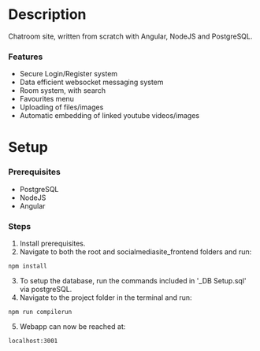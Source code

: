 # Description
Chatroom site, written from scratch with Angular, NodeJS and PostgreSQL.
### Features
- Secure Login/Register system
- Data efficient websocket messaging system
- Room system, with search
- Favourites menu
- Uploading of files/images
- Automatic embedding of linked youtube videos/images

# Setup
### Prerequisites
- PostgreSQL
- NodeJS
- Angular

### Steps

1. Install prerequisites.
2. Navigate to both the root and socialmediasite_frontend folders and run:
```
npm install
```
3. To setup the database, run the commands included in '_DB Setup.sql' via postgreSQL.
4. Navigate to the project folder in the terminal and run:
```
npm run compilerun
```
5. Webapp can now be reached at:
```
localhost:3001
```
